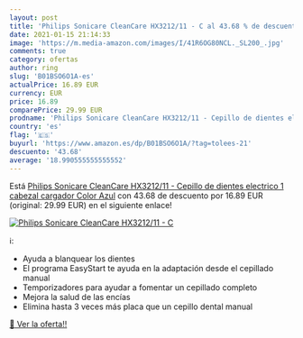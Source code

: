 ```yaml
---
layout: post
title: 'Philips Sonicare CleanCare HX3212/11 - C al 43.68 % de descuento'
date: 2021-01-15 21:14:33
image: 'https://m.media-amazon.com/images/I/41R6OG80NCL._SL200_.jpg'
comments: true
category: ofertas
author: ring
slug: 'B01BSO6O1A-es'
actualPrice: 16.89 EUR
currency: EUR
price: 16.89
comparePrice: 29.99 EUR
prodname: 'Philips Sonicare CleanCare HX3212/11 - Cepillo de dientes electrico  1 cabezal  cargador  Color Azul'
country: 'es'
flag: '🇪🇸'
buyurl: 'https://www.amazon.es/dp/B01BSO6O1A/?tag=tolees-21'
descuento: '43.68'
average: '18.990555555555552'
---
```


Está [Philips Sonicare CleanCare HX3212/11 - Cepillo de dientes electrico  1 cabezal  cargador  Color Azul](https://www.amazon.es/dp/B01BSO6O1A/?tag=tolees-21) con 43.68 de descuento por 16.89 EUR (original: 29.99 EUR) en el siguiente enlace!

[![Philips Sonicare CleanCare HX3212/11 - C](https://m.media-amazon.com/images/I/41R6OG80NCL._SL200_.jpg)](https://www.amazon.es/dp/B01BSO6O1A/?tag=tolees-21)

ℹ️:

- Ayuda a blanquear los dientes
- El programa EasyStart te ayuda en la adaptación desde el cepillado manual
- Temporizadores para ayudar a fomentar un cepillado completo
- Mejora la salud de las encías
- Elimina hasta 3 veces más placa que un cepillo dental manual

[🛒 Ver la oferta!!](https://www.amazon.es/dp/B01BSO6O1A/?tag=tolees-21)
